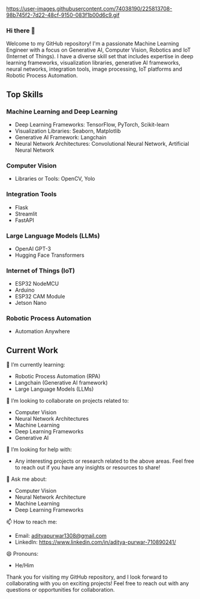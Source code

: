 https://user-images.githubusercontent.com/74038190/225813708-98b745f2-7d22-48cf-9150-083f1b00d6c9.gif


### Hi there 👋

Welcome to my GitHub repository! I'm a passionate Machine Learning Engineer with a focus on Generative AI, Computer Vision, Robotics and IoT (Internet of Things). I have a diverse skill set that includes expertise in deep learning frameworks, visualization libraries, generative AI frameworks, neural networks, integration tools, image processing, IoT platforms and Robotic Process Automation. 

## Top Skills

### Machine Learning and Deep Learning
- Deep Learning Frameworks: TensorFlow, PyTorch, Scikit-learn
- Visualization Libraries: Seaborn, Matplotlib
- Generative AI Framework: Langchain
- Neural Network Architectures: Convolutional Neural Network, Artificial Neural Network

### Computer Vision
- Libraries or Tools: OpenCV, Yolo
  
### Integration Tools
- Flask
- Streamlit
- FastAPI

### Large Language Models (LLMs)
- OpenAI GPT-3
- Hugging Face Transformers

### Internet of Things (IoT)
- ESP32 NodeMCU
- Arduino
- ESP32 CAM Module
- Jetson Nano

### Robotic Process Automation
- Automation Anywhere

## Current Work

🌱 I’m currently learning: 
- Robotic Process Automation (RPA)
- Langchain (Generative AI framework)
- Large Language Models (LLMs)

👯 I’m looking to collaborate on projects related to:
- Computer Vision
- Neural Network Architectures
- Machine Learning
- Deep Learning Frameworks
- Generative AI 

🤔 I’m looking for help with:
- Any interesting projects or research related to the above areas. Feel free to reach out if you have any insights or resources to share!

💬 Ask me about:
- Computer Vision
- Neural Network Architecture
- Machine Learning
- Deep Learning Frameworks

📫 How to reach me:
- Email: adityapurwar1308@gmail.com
- LinkedIn: https://www.linkedin.com/in/aditya-purwar-710890241/

😄 Pronouns:
- He/Him

Thank you for visiting my GitHub repository, and I look forward to collaborating with you on exciting projects! Feel free to reach out with any questions or opportunities for collaboration.
